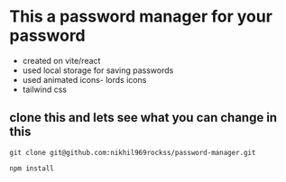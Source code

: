 # This a password manager for your password

- created on vite/react
- used local storage for saving passwords
- used animated icons- lords icons
- tailwind css

## clone this and lets see what you can change in this

```
git clone git@github.com:nikhil969rockss/password-manager.git

```

```
npm install
```
